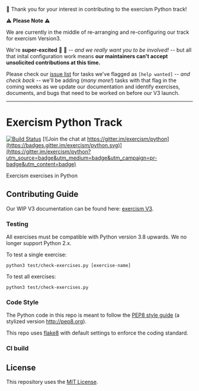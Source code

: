:wave: Thank you for your interest in contributing to the exercism Python track!  

:warning: **Please Note** :warning:

We are currently in the middle of re-arranging and re-configuring  our track for exercism Version3. 

We're **super-excited** :tada: :rocket: -- _and we really want you to be involved!_ -- but all that inital configuration work means **our maintainers can't accept unsolicited contributions at this time.**

Please check our [issue list](https://github.com/exercism/python/labels/help%20wanted) for tasks we've flagged as `[help wanted]`  -- _and check back_ -- we'll be adding (_many more!_) tasks with that flag in the coming weeks as we update our documentation and identify exercises, documents, and bugs that need to be worked on before our V3 launch.

---

# Exercism Python Track

[![Build Status](https://github.com/exercism/python/workflows/Exercises%20check/badge.svg)](https://github.com/exercism/python/actions?query=workflow%3A%22Exercises+check%22)
[![Join the chat at https://gitter.im/exercism/python](https://badges.gitter.im/exercism/python.svg)](https://gitter.im/exercism/python?utm_source=badge&utm_medium=badge&utm_campaign=pr-badge&utm_content=badge)

Exercism exercises in Python  


## Contributing Guide

Our WIP V3 documentation can be found here:  [exercism V3](https://github.com/exercism/docs).


### Testing

All exercises must be compatible with Python version 3.8 upwards.  We no longer support Python 2.x.

To test a single exercise:
```
python3 test/check-exercises.py [exercise-name]
```

To test all exercises:
```
python3 test/check-exercises.py
```


### Code Style

The Python code in this repo is meant to follow the [PEP8 style guide](https://www.python.org/dev/peps/pep-0008/) (a stylized version http://pep8.org).

This repo uses [flake8](http://flake8.readthedocs.org/en/latest/) with default settings to enforce the coding standard.


### CI build


## License
This repository uses the [MIT License](/LICENSE).

